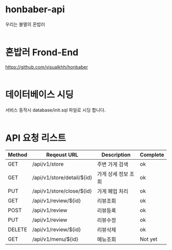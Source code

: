 # honbaber-api
우리는 불멸의 혼밥러
<br/><br/>
# 혼밥러 Frond-End
https://github.com/visualkhh/honbaber
<br/><br/>
# 데이터베이스 시딩
서비스 동작시 database/init.sql 파일로 시딩 합니다.
<br/><br/>
# API 요청 리스트
Method | Reqeust URL | Description | Complete
----|----|----|----
GET | /api/v1/store | 주변 가게 검색 | ok
GET | /api/v1/store/detail/${id} | 가게 상세 정보 조회 | ok
PUT | /api/v1/store/close/${id} | 가게 폐업 처리 | ok 
GET | /api/v1/review/${id} | 리뷰조회 | ok
POST | /api/v1/review | 리뷰등록 | ok
PUT | /api/v1/review | 리뷰수정 | ok
DELETE | /api/v1/review/${id} | 리뷰삭제 | ok
GET | /api/v1/menu/${id} | 메뉴조회 | Not yet
